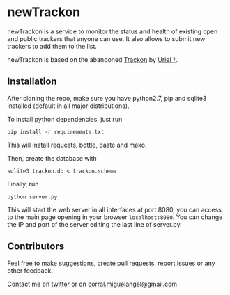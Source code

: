 # newTrackon

newTrackon is a service to monitor the status and health of existing open and public trackers that anyone can use.
It also allows to submit new trackers to add them to the list.

newTrackon is based on the abandoned [Trackon](http://repo.cat-v.org/trackon/) by [Uriel †](https://github.com/uriel).

## Installation

After cloning the repo, make sure you have python2.7, pip and sqlite3 installed (default in all major distributions).

To install python dependencies, just run
```
pip install -r requirements.txt
```
This will install requests, bottle, paste and mako.

Then, create the database with
```
sqlite3 trackon.db < trackon.schema
```

Finally, run 
```
python server.py
```
This will start the web server in all interfaces at port 8080, you can access to the main page opening in your browser `localhost:8080`.
You can change the IP and port of the server editing the last line of server.py.

## Contributors

Feel free to make suggestions, create pull requests, report issues or any other feedback.

Contact me on [twitter](https://twitter.com/CorralPeltzer) or on corral.miguelangel@gmail.com
